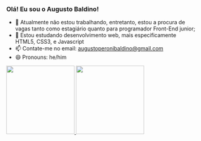 ### Olá! Eu sou o Augusto Baldino!

- 🔭 Atualmente não estou trabalhando, entretanto, estou a procura de vagas tanto como estagiário quanto para programador Front-End junior;
- 🌱 Estou estudando desenvolvimento web, mais especificamente HTML5, CSS3, e Javascript
- 📫 Contate-me no email: augustoperonibaldino@gmail.com
- 😄 Pronouns: he/him

<div>
  <a href="https://github.com/AugustoPBaldino">
  <img height="180em" src="https://github-readme-stats.vercel.app/api/?username=AugustoPBaldino&repo=github-README.md&show_icons=true&theme=dracula" />
  <img height="180em" src="https://github-readme-stats.vercel.app/api/top-langs/?username=AugustoPBaldino&layout=compact&langs_count=16&theme=dracula" />
  </a>
  
  
  
</div>


